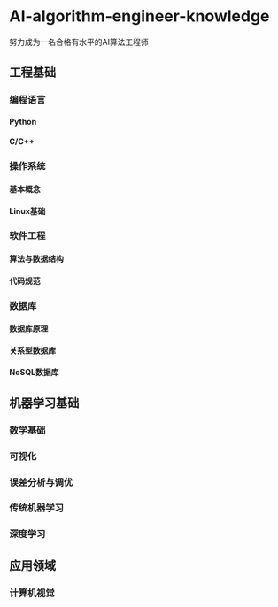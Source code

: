 # AI-algorithm-engineer-knowledge
努力成为一名合格有水平的AI算法工程师

## 工程基础

### 编程语言
#### Python
#### C/C++
### 操作系统
#### 基本概念
#### Linux基础
### 软件工程
#### 算法与数据结构
#### 代码规范
### 数据库
#### 数据库原理
#### 关系型数据库
#### NoSQL数据库


## 机器学习基础
### 数学基础
### 可视化
### 误差分析与调优
### 传统机器学习
### 深度学习

## 应用领域
### 计算机视觉
